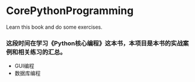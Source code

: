 # CorePythonProgramming
Learn this book and do some exercises.

### 这段时间在学习《Python核心编程》这本书，本项目是本书的实战案例和相关练习的汇总。

- GUI编程
- 数据库编程